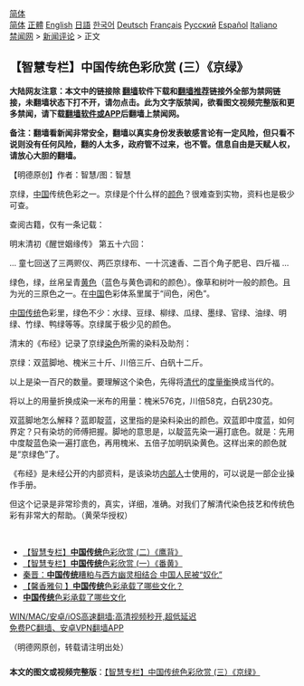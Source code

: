  <!-- 面包屑导航 --> <div class="breadcrumb"><!-- GTranslate: https://gtranslate.io/ -->  <div class="switcher notranslate">  <div class="selected">  <a href="#" onclick="return false;"> 简体</a>  </div>  <div class="option">  <a href="https://www.bannedbook.org" onclick="doGTranslate('zh-CN|zh-CN');jQuery('div.switcher div.selected a').html(jQuery(this).html());return false;" title="简体中文" class="nturl selected"> 简体</a>  <a href="https://www.bannedbook.org/zh-tw/" onclick="doGTranslate('zh-CN|zh-TW');jQuery('div.switcher div.selected a').html(jQuery(this).html());return false;" title="繁體中文" class="nturl"> 正體</a>  <a href="https://www.bannedbook.org/en/" onclick="doGTranslate('zh-CN|en');jQuery('div.switcher div.selected a').html(jQuery(this).html());return false;" title="English" class="nturl"> English</a>  <a href="https://www.bannedbook.org/ja/" onclick="doGTranslate('zh-CN|ja');jQuery('div.switcher div.selected a').html(jQuery(this).html());return false;" title="日本語" class="nturl"> 日語</a>  <a href="https://www.bannedbook.org/ko/" onclick="doGTranslate('zh-CN|ko');jQuery('div.switcher div.selected a').html(jQuery(this).html());return false;" title="한국어" class="nturl"> 한국어</a>  <a href="https://www.bannedbook.org/de/" onclick="doGTranslate('zh-CN|de');jQuery('div.switcher div.selected a').html(jQuery(this).html());return false;" title="Deutsch" class="nturl"> Deutsch</a>  <a href="https://www.bannedbook.org/fr/" onclick="doGTranslate('zh-CN|fr');jQuery('div.switcher div.selected a').html(jQuery(this).html());return false;" title="Français" class="nturl"> Français</a>  <a href="https://www.bannedbook.org/ru/" onclick="doGTranslate('zh-CN|ru');jQuery('div.switcher div.selected a').html(jQuery(this).html());return false;" title="Русский" class="nturl"> Русский</a>  <a href="https://www.bannedbook.org/es/" onclick="doGTranslate('zh-CN|es');jQuery('div.switcher div.selected a').html(jQuery(this).html());return false;" title="Español" class="nturl"> Español</a>  <a href="https://www.bannedbook.org/it/" onclick="doGTranslate('zh-CN|it');jQuery('div.switcher div.selected a').html(jQuery(this).html());return false;" title="Italiano" class="nturl"> Italiano</a>  </div>  </div>      <div class='breadcrumb-sub'><!-- Breadcrumb NavXT 6.3.0 --> <a href="https://www.bannedbook.org/" class="home">禁闻网</a> &gt; <a href="https://www.bannedbook.org/bnews/comments/" class="category">新闻评论</a> &gt; 正文</div></div><h2>【智慧专栏】中国传统色彩欣赏 (三）《京绿》</h2> <p class="notice"><b>大陆网友注意：本文中的链接除 <a href="https://github.com/bannedbook/fanqiang" >翻墙</a>软件下载和<a href="https://github.com/killgcd/justmysocks/blob/master/README.md">翻墙推荐</a>链接外全部为禁网链接，未翻墙状态下打不开，请勿点击。此为文字版禁闻，欲看图文视频完整版和更多禁闻，请下载<a href="https://github.com/bannedbook/fanqiang">翻墙软件或APP</a>后翻墙上禁闻网。</p><p>备注：翻墙看新闻非常安全，翻墙以真实身份发表敏感言论有一定风险，但只看不说则没有任何风险，翻的人太多，政府管不过来，也不管。信息自由是天赋人权，请放心大胆的翻墙。</b></p>  <div class="entry"> <p>              <a href="https://i0.wp.com/upload-images-bucket-v64rleca837do.s3.eu-west-1.amazonaws.com/wp-content/uploads/2021/07/20084006/nona_1626762867515865.jpg?fit=1480%2C814&#038;ssl=1" data-caption=""></a>                            </p> <p>【明德原创】作者：智慧/图：智慧</p> <p>京绿，<span class='wp_keywordlink_affiliate'><a href="https://www.bannedbook.org/" title="中国" target="_blank">中国</a></span>传统色彩之一。京绿是个什么样的<a href="https://www.bannedbook.org/bnews/tag/%E9%A2%9C%E8%89%B2/" class="st_tag internal_tag" rel="tag" title="标签 颜色 下的日志">颜色</a>？很难查到实物，资料也是极少可查。</p> <p>查阅古籍，仅有一条记载：</p> <p>明末清初《醒世姻缘传》 第五十六回：</p>  <p>&#8230; 童七回送了三两赆仪、两匹京绿布、一十沉速香、二百个角子肥皂、四斤福 &#8230;</p> <p>绿色，绿，丝帛呈青<a href="https://www.bannedbook.org/bnews/tag/%E9%BB%84%E8%89%B2/" class="st_tag internal_tag" rel="tag" title="标签 黄色 下的日志">黄色</a>（蓝色与黄色调和的颜色）。像草和树叶一般的颜色。且为光的三原色之一。在<a href="https://www.bannedbook.org/bnews/tag/%E4%B8%AD%E5%9B%BD/" class="st_tag internal_tag" rel="tag" title="标签 中国 下的日志">中国</a>色彩体系里属于“间色，闲色”。</p> <p><a href="https://www.bannedbook.org/bnews/tag/%E4%B8%AD%E5%9B%BD%E4%BC%A0%E7%BB%9F/" class="st_tag internal_tag" rel="tag" title="标签 中国传统 下的日志">中国传统</a>色彩里，绿色不少：水绿、豆绿、柳绿、瓜绿、墨绿、官绿、油绿、明绿、竹绿、鸭绿等等。京绿属于极少见的颜色。</p> <p>清末的《布经》记录了京绿<a href="https://www.bannedbook.org/bnews/tag/%E6%9F%93%E8%89%B2/" class="st_tag internal_tag" rel="tag" title="标签 染色 下的日志">染色</a>所需的染料及助剂：</p> <p>京绿：双蓝脚地、槐米三十斤、川倍三斤、白矾十二斤。</p>  <p>以上是染一百尺的数量。要理解这个染色，先得将<a href="https://www.bannedbook.org/bnews/tag/%e6%b8%85%e4%bb%a3/" class="st_tag internal_tag" rel="tag" title="标签 清代 下的日志">清代</a>的<a href="https://www.bannedbook.org/bnews/tag/%E5%BA%A6%E9%87%8F%E8%A1%A1/" class="st_tag internal_tag" rel="tag" title="标签 度量衡 下的日志">度量衡</a>换成当代的。</p> <p>将以上的用量折换成染一米布的用量：槐米576克，川倍58克，白矾230克。</p> <p>双蓝脚地怎么解释？蓝即靛蓝，这里指的是染料染出的颜色。双蓝即中度蓝，如何界定？只有染坊的师傅把握。脚地的意思是，以靛蓝先染一遍打底色。就是：先用中度靛蓝色染一遍打底色，再用槐米、五倍子加明矾染黄色。这样出来的颜色就是“京绿色”了。</p> <p>《布经》是未经公开的内部资料，是该染坊<a href="https://www.bannedbook.org/bnews/tag/%e5%86%85%e9%83%a8%e4%ba%ba/" class="st_tag internal_tag" rel="tag" title="标签 内部人 下的日志">内部人</a>士使用的，可以说是一部企业操作手册。</p> <p>但这个记录是非常珍贵的，真实，详细，准确。对我们了解清代染色技艺和传统色彩有非常大的帮助。（黄荣华授权）</p>  <p></p> <p></p> <p></p> <p></p> <p>&nbsp;</p>  <ul class='op-related-articles' title='相关阅读'> <li><a href='https://www.bannedbook.org/bnews/comments/20210720/1590272.html' target='_blank'>【智慧专栏】<b>中国传统</b>色彩欣赏 (二）《鹰背》</a></li> <li><a href='https://www.bannedbook.org/bnews/comments/20210719/1590204.html' target='_blank'>【智慧专栏】<b>中国传统</b>色彩欣赏 (一）《番黄》</a></li> <li><a href='https://www.bannedbook.org/bnews/comments/20210711/1584929.html' target='_blank'>秦晋：<b>中国传统</b>糟粕与西方幽灵相结合 中国人民被“奴化”</a></li> <li><a href='https://www.bannedbook.org/bnews/comments/20210621/1570954.html' target='_blank'>【馨香雅句 】<b>中国传统</b>色彩承载了哪些文化？</a></li> <li><a href='https://www.bannedbook.org/bnews/bannedvideo/20210614/1566175.html' target='_blank'><b>中国传统</b>色彩承载了哪些文化</a></li> </ul> <p class="texttj"> <a href="https://github.com/bannedbook/fanqiang/wiki/V2ray%E6%9C%BA%E5%9C%BA" target="_blank">WIN/MAC/安卓/iOS高速翻墙:高清视频秒开,超低延迟</a><br/> <a href="https://github.com/bannedbook/fanqiang/wiki/%E7%A6%81%E9%97%BB%E7%BD%91%E5%AE%89%E5%8D%93%E7%BF%BB%E5%A2%99%E6%96%B0%E9%97%BBAPP" target="_blank">免费PC翻墙、安卓VPN翻墙APP</a></p><p>（明德网原创，转载请注明出处）</p><a name='sharetosocial'></a>  <div style="margin-bottom:5px;padding-bottom:5px;clear:both"> <div id="archive-pix-1" class="banner-ads"> <!-- AuctionX Display platform tag START --> <div id="26318x728x90x621x_ADSLOT2" clicktrack="%%CLICK_URL_ESC%%"></div> <!-- AuctionX Display platform tag END --> </div> <div id="archive-pix-2" class="banner-ads"> <!-- AuctionX Display platform tag START --> <div id="26315x300x250x621x_ADSLOT2" clicktrack="%%CLICK_URL_ESC%%"></div> <!-- AuctionX Display platform tag END --> </div> </div>  <div id="archive-pix-1" class="banner-ads"> <!-- AuctionX Display platform tag START --> <div id="26318x728x90x621x_ADSLOT3" clicktrack="%%CLICK_URL_ESC%%"></div> <!-- AuctionX Display platform tag END --> </div> <div><b>本文的图文或视频完整版</b>：<a href='https://www.bannedbook.org/bnews/comments/20210720/1590688.html'>【智慧专栏】中国传统色彩欣赏 (三）《京绿》</a></div>  </div><!--END ENTRY--> 